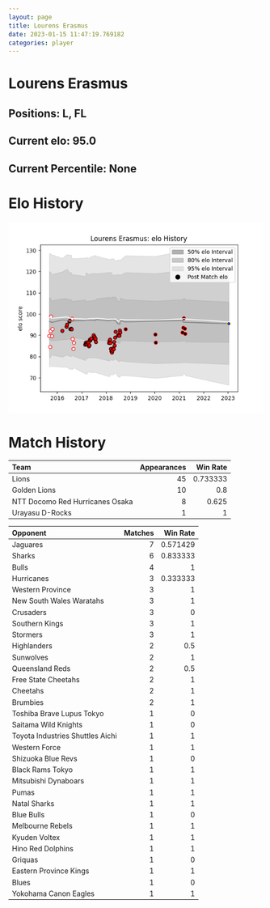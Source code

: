 ```yaml
---  
layout: page  
title: Lourens Erasmus  
date: 2023-01-15 11:47:19.769182  
categories: player  
---
```

# Lourens Erasmus

## Positions: L, FL

## Current elo: 95.0

## Current Percentile: None

# Elo History


![elo history](history_LourensErasmus.png)
# Match History


| Team                            |   Appearances |   Win Rate |
|:--------------------------------|--------------:|-----------:|
| Lions                           |            45 |   0.733333 |
| Golden Lions                    |            10 |   0.8      |
| NTT Docomo Red Hurricanes Osaka |             8 |   0.625    |
| Urayasu D-Rocks                 |             1 |   1        |

| Opponent                         |   Matches |   Win Rate |
|:---------------------------------|----------:|-----------:|
| Jaguares                         |         7 |   0.571429 |
| Sharks                           |         6 |   0.833333 |
| Bulls                            |         4 |   1        |
| Hurricanes                       |         3 |   0.333333 |
| Western Province                 |         3 |   1        |
| New South Wales Waratahs         |         3 |   1        |
| Crusaders                        |         3 |   0        |
| Southern Kings                   |         3 |   1        |
| Stormers                         |         3 |   1        |
| Highlanders                      |         2 |   0.5      |
| Sunwolves                        |         2 |   1        |
| Queensland Reds                  |         2 |   0.5      |
| Free State Cheetahs              |         2 |   1        |
| Cheetahs                         |         2 |   1        |
| Brumbies                         |         2 |   1        |
| Toshiba Brave Lupus Tokyo        |         1 |   0        |
| Saitama Wild Knights             |         1 |   0        |
| Toyota Industries Shuttles Aichi |         1 |   1        |
| Western Force                    |         1 |   1        |
| Shizuoka Blue Revs               |         1 |   0        |
| Black Rams Tokyo                 |         1 |   1        |
| Mitsubishi Dynaboars             |         1 |   1        |
| Pumas                            |         1 |   1        |
| Natal Sharks                     |         1 |   1        |
| Blue Bulls                       |         1 |   0        |
| Melbourne Rebels                 |         1 |   1        |
| Kyuden Voltex                    |         1 |   1        |
| Hino Red Dolphins                |         1 |   1        |
| Griquas                          |         1 |   0        |
| Eastern Province Kings           |         1 |   1        |
| Blues                            |         1 |   0        |
| Yokohama Canon Eagles            |         1 |   1        |